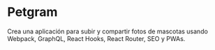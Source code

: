 # Petgram
Crea una aplicación para subir y compartir fotos de mascotas usando Webpack, GraphQL, React Hooks, React Router, SEO y PWAs.
